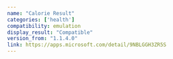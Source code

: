```yaml
---
name: "Calorie Result"
categories: ['health']
compatibility: emulation
display_result: "Compatible"
version_from: "1.1.4.0"
link: https://apps.microsoft.com/detail/9NBLGGH3ZR5S
---
```

